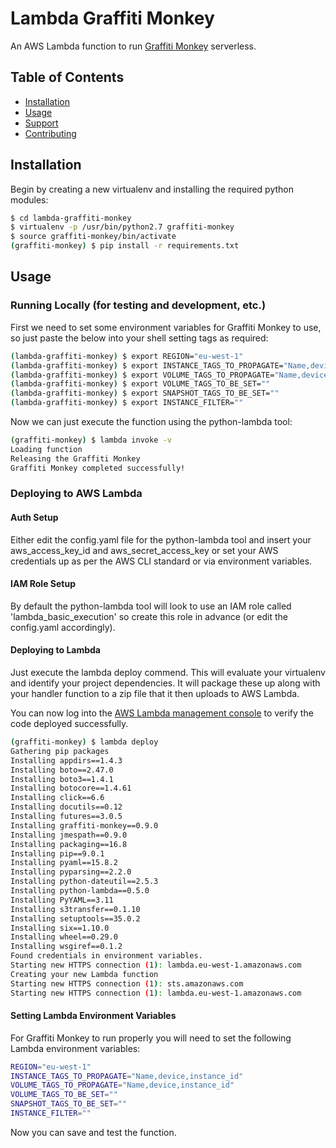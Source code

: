 # Lambda Graffiti Monkey

An AWS Lambda function to run [Graffiti Monkey](https://github.com/Answers4AWS/graffiti-monkey) serverless.

## Table of Contents

- [Installation](#installation)
- [Usage](#usage)
- [Support](#support)
- [Contributing](#contributing)

## Installation

Begin by creating a new virtualenv and installing the required python modules:

```sh
$ cd lambda-graffiti-monkey
$ virtualenv -p /usr/bin/python2.7 graffiti-monkey
$ source graffiti-monkey/bin/activate
(graffiti-monkey) $ pip install -r requirements.txt
```

## Usage

### Running Locally (for testing and development, etc.)

First we need to set some environment variables for Graffiti Monkey to use, so just paste the below into your shell setting tags as required:

```sh
(lambda-graffiti-monkey) $ export REGION="eu-west-1"
(lambda-graffiti-monkey) $ export INSTANCE_TAGS_TO_PROPAGATE="Name,device,instance_id"
(lambda-graffiti-monkey) $ export VOLUME_TAGS_TO_PROPAGATE="Name,device,instance_id"
(lambda-graffiti-monkey) $ export VOLUME_TAGS_TO_BE_SET=""
(lambda-graffiti-monkey) $ export SNAPSHOT_TAGS_TO_BE_SET=""
(lambda-graffiti-monkey) $ export INSTANCE_FILTER=""
```

Now we can just execute the function using the python-lambda tool:

```sh
(graffiti-monkey) $ lambda invoke -v
Loading function
Releasing the Graffiti Monkey
Graffiti Monkey completed successfully!
```

### Deploying to AWS Lambda

#### Auth Setup

Either edit the config.yaml file for the python-lambda tool and insert your aws_access_key_id and aws_secret_access_key or set your AWS credentials up as per the AWS CLI standard or via environment variables.

#### IAM Role Setup

By default the python-lambda tool will look to use an IAM role called 'lambda_basic_execution' so create this role in advance (or edit the config.yaml accordingly).

#### Deploying to Lambda

Just execute the lambda deploy commend. This will evaluate your virtualenv and identify your project dependencies. It will package these up along with your handler function to a zip file that it then uploads to AWS Lambda.

You can now log into the [AWS Lambda management console](https://console.aws.amazon.com/lambda/) to verify the code deployed successfully.

```sh
(graffiti-monkey) $ lambda deploy
Gathering pip packages
Installing appdirs==1.4.3
Installing boto==2.47.0
Installing boto3==1.4.1
Installing botocore==1.4.61
Installing click==6.6
Installing docutils==0.12
Installing futures==3.0.5
Installing graffiti-monkey==0.9.0
Installing jmespath==0.9.0
Installing packaging==16.8
Installing pip==9.0.1
Installing pyaml==15.8.2
Installing pyparsing==2.2.0
Installing python-dateutil==2.5.3
Installing python-lambda==0.5.0
Installing PyYAML==3.11
Installing s3transfer==0.1.10
Installing setuptools==35.0.2
Installing six==1.10.0
Installing wheel==0.29.0
Installing wsgiref==0.1.2
Found credentials in environment variables.
Starting new HTTPS connection (1): lambda.eu-west-1.amazonaws.com
Creating your new Lambda function
Starting new HTTPS connection (1): sts.amazonaws.com
Starting new HTTPS connection (1): lambda.eu-west-1.amazonaws.com
```

#### Setting Lambda Environment Variables

For Graffiti Monkey to run properly you will need to set the following Lambda environment variables:

```sh
REGION="eu-west-1"
INSTANCE_TAGS_TO_PROPAGATE="Name,device,instance_id"
VOLUME_TAGS_TO_PROPAGATE="Name,device,instance_id"
VOLUME_TAGS_TO_BE_SET=""
SNAPSHOT_TAGS_TO_BE_SET=""
INSTANCE_FILTER=""
```

Now you can save and test the function.